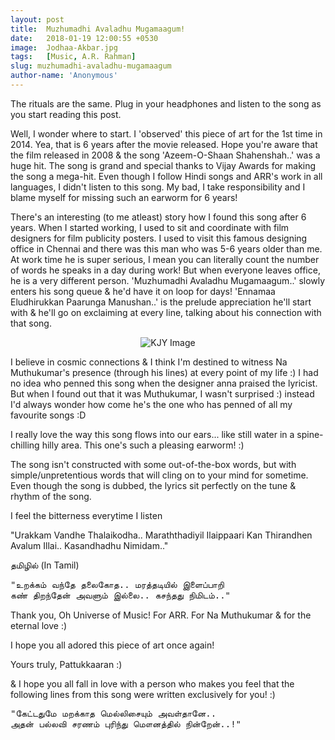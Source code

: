 ```yaml
---
layout: post
title:  Muzhumadhi Avaladhu Mugamaagum!
date:   2018-01-19 12:00:55 +0530
image:  Jodhaa-Akbar.jpg
tags:   [Music, A.R. Rahman]
slug: muzhumadhi-avaladhu-mugamaagum
author-name: 'Anonymous'
---
```


The rituals are the same. Plug in your headphones and listen to the song as you start reading this post.

Well, I wonder where to start. I 'observed' this piece of art for the 1st time in 2014. Yea, that is 6 years after the movie released. Hope you're aware that the film released in 2008 & the song 'Azeem-O-Shaan Shahenshah..' was a huge hit. The song is grand and special thanks to Vijay Awards for making the song a mega-hit. Even though I follow Hindi songs and ARR's work in all languages, I didn't listen to this song. My bad, I take responsibility and I blame myself for missing such an earworm for 6 years!

There's an interesting (to me atleast) story how I found this song after 6 years. When I started working, I used to sit and coordinate with film designers for film publicity posters. I used to visit this famous designing office in Chennai and there was this man who was 5-6 years older than me. At work time he is super serious, I mean you can literally count the number of words he speaks in a day during work! But when everyone leaves office, he is a very different person. 'Muzhumadhi Avaladhu Mugamaagum..' slowly enters his song queue & he'd have it on loop for days! 'Ennamaa Eludhirukkan Paarunga Manushan..' is the prelude appreciation he'll start with & he'll go on exclaiming at every line, talking about his connection with that song.

<p style="text-align: center;"><img src="https://pattukkaaran.in/img/ja-blog-post.png" alt="KJY Image" class="img-responsive reveal-in"></p>

I believe in cosmic connections & I think I'm destined to witness Na Muthukumar's presence (through his lines) at every point of my life :) I had no idea who penned this song when the designer anna praised the lyricist. But when I found out that it was Muthukumar, I wasn't surprised :) instead I'd always wonder how come he's the one who has penned of all my favourite songs :D

I really love the way this song flows into our ears... like still water in a spine-chilling hilly area. This one's such a pleasing earworm! :)

The song isn't constructed with some out-of-the-box words, but with simple/unpretentious words that will cling on to your mind for sometime. Even though the song is dubbed, the lyrics sit perfectly on the tune & rhythm of the song.

I feel the bitterness everytime I listen

"Urakkam Vandhe Thalaikodha.. Maraththadiyil Ilaippaari
Kan Thirandhen Avalum Illai.. Kasandhadhu Nimidam.."

தமிழில் (In Tamil)
<pre>
"உறக்கம் வந்தே தலைகோத.. மரத்தடியில் இளைப்பாறி
கண் திறந்தேன் அவளும் இல்லை.. கசந்தது நிமிடம்.."
</pre>
Thank you, Oh Universe of Music! For ARR. For Na Muthukumar & for the eternal love :)

I hope you all adored this piece of art once again!

Yours truly, Pattukkaaran :)

& I hope you all fall in love with a person who makes you feel that the following lines from this song were written exclusively for you! :)
<pre>
"கேட்டதுமே மறக்காத மெல்லிசையும் அவள்தானே..
அதன் பல்லவி சரணம் புரிந்து மௌனத்தில் நின்றேன்..!"
</pre>
